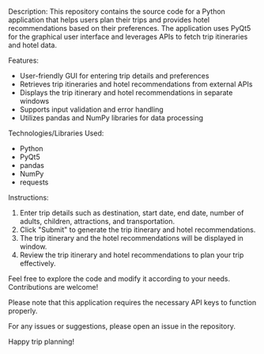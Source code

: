 Description:
This repository contains the source code for a Python application that helps users plan their trips and provides hotel recommendations based on their preferences. The application uses PyQt5 for the graphical user interface and leverages APIs to fetch trip itineraries and hotel data.

Features:
- User-friendly GUI for entering trip details and preferences
- Retrieves trip itineraries and hotel recommendations from external APIs
- Displays the trip itinerary and hotel recommendations in separate windows
- Supports input validation and error handling
- Utilizes pandas and NumPy libraries for data processing

Technologies/Libraries Used:
- Python
- PyQt5
- pandas
- NumPy
- requests

Instructions:
1. Enter trip details such as destination, start date, end date, number of adults, children, attractions, and transportation.
2. Click "Submit" to generate the trip itinerary and hotel recommendations.
3. The trip itinerary and the hotel recommendations will be displayed in window.
4. Review the trip itinerary and hotel recommendations to plan your trip effectively.

Feel free to explore the code and modify it according to your needs. Contributions are welcome!

Please note that this application requires the necessary API keys to function properly.

For any issues or suggestions, please open an issue in the repository.

Happy trip planning!
